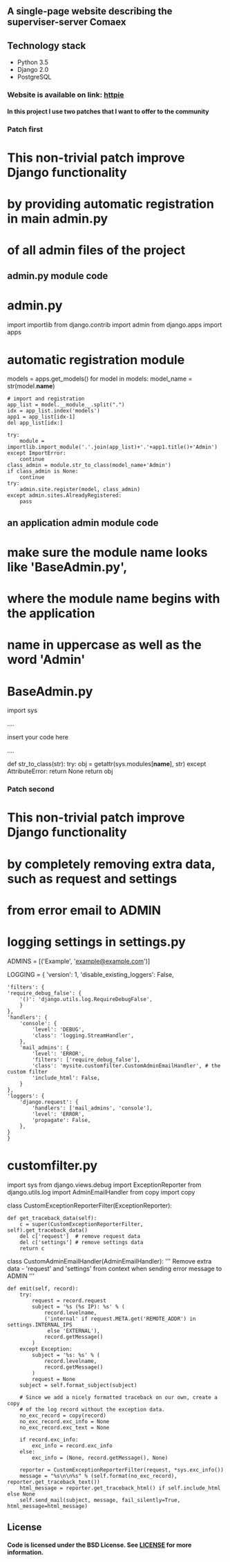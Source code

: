 ## A single-page website describing the superviser-server Comaex

## Technology stack

- Python 3.5
- Django 2.0
- PostgreSQL

### Website is available on link: [httpie](https://www.comaex.info)

#### In this project I use two patches that I want to offer to the community

### Patch first

# This non-trivial patch improve Django functionality
# by providing automatic registration in main admin.py
# of all admin files of the project



##  admin.py module code  ##

# admin.py
import importlib
from django.contrib import admin
from django.apps import apps


# automatic registration module
models = apps.get_models()
for model in models:
    model_name = str(model.__name__)

    # import and registration
    app_list = model.__module__.split(".")
    idx = app_list.index('models')
    app1 = app_list[idx-1]
    del app_list[idx:]

    try:
        module = importlib.import_module('.'.join(app_list)+'.'+app1.title()+'Admin')
    except ImportError:
        continue
    class_admin = module.str_to_class(model_name+'Admin')
    if class_admin is None:
        continue
    try:
        admin.site.register(model, class_admin)
    except admin.sites.AlreadyRegistered:
        pass


##  an application admin module code  ##
# make sure the module name looks like 'BaseAdmin.py',
# where the module name begins with the application
# name in uppercase as well as the word 'Admin'

# BaseAdmin.py
import sys

....

insert your code here

....


def str_to_class(str):
    try:
        obj = getattr(sys.modules[__name__], str)
    except AttributeError:
        return None
    return obj



### Patch second


# This non-trivial patch improve Django functionality
# by completely removing extra data, such as request and settings
# from error email to ADMIN


# logging settings in settings.py
ADMINS = [('Example', 'example@example.com')]

LOGGING = {
    'version': 1,
    'disable_existing_loggers': False,

    'filters': {
    'require_debug_false': {
        '()': 'django.utils.log.RequireDebugFalse',
        }
    },
    'handlers': {
        'console': {
            'level': 'DEBUG',
            'class': 'logging.StreamHandler',
        },
        'mail_admins': {
            'level': 'ERROR',
            'filters': ['require_debug_false'],
            'class': 'mysite.customfilter.CustomAdminEmailHandler', # the custom filter
            'include_html': False,
        }
    },
    'loggers': {
        'django.request': {
            'handlers': ['mail_admins', 'console'],
            'level': 'ERROR',
            'propagate': False,
        },
    }
    }


# customfilter.py
import sys
from django.views.debug import ExceptionReporter
from django.utils.log import AdminEmailHandler
from copy import copy


class CustomExceptionReporterFilter(ExceptionReporter):

    def get_traceback_data(self):
        c = super(CustomExceptionReporterFilter, self).get_traceback_data()
        del c['request']  # remove request data
        del c['settings'] # remove settings data
        return c
    

class CustomAdminEmailHandler(AdminEmailHandler):
    '''
    Remove extra data - 'request' and 'settings' from context
    when sending error message to ADMIN
    '''

    def emit(self, record):
        try:
            request = record.request
            subject = '%s (%s IP): %s' % (
                record.levelname,
                ('internal' if request.META.get('REMOTE_ADDR') in settings.INTERNAL_IPS
                 else 'EXTERNAL'),
                record.getMessage()
            )
        except Exception:
            subject = '%s: %s' % (
                record.levelname,
                record.getMessage()
            )
            request = None
        subject = self.format_subject(subject)

        # Since we add a nicely formatted traceback on our own, create a copy
        # of the log record without the exception data.
        no_exc_record = copy(record)
        no_exc_record.exc_info = None
        no_exc_record.exc_text = None

        if record.exc_info:
            exc_info = record.exc_info
        else:
            exc_info = (None, record.getMessage(), None)

        reporter = CustomExceptionReporterFilter(request, *sys.exc_info())
        message = "%s\n\n%s" % (self.format(no_exc_record), reporter.get_traceback_text())
        html_message = reporter.get_traceback_html() if self.include_html else None
        self.send_mail(subject, message, fail_silently=True, html_message=html_message)

        
    
## License
                              
#### Code is licensed under the BSD License. See [LICENSE](https://en.wikipedia.org/wiki/BSD_licenses) for more information.
        
